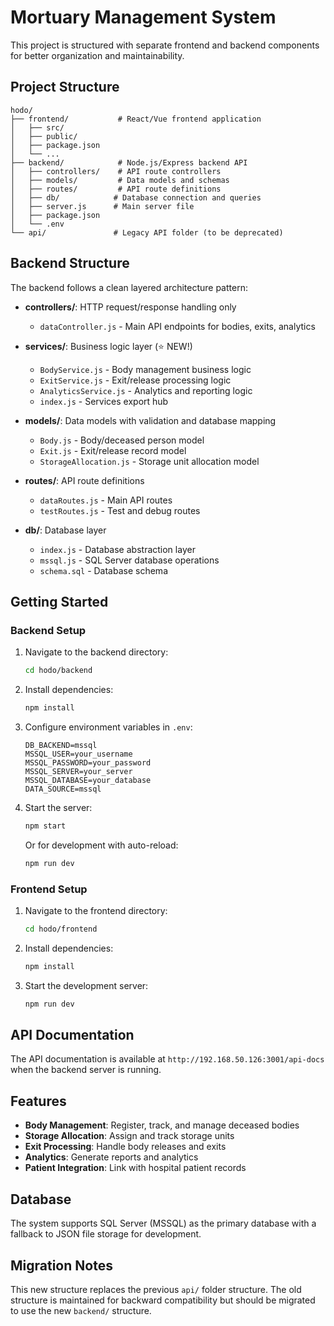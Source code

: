# Mortuary Management System

This project is structured with separate frontend and backend components for better organization and maintainability.

## Project Structure

```
hodo/
├── frontend/           # React/Vue frontend application
│   ├── src/
│   ├── public/
│   ├── package.json
│   └── ...
├── backend/            # Node.js/Express backend API
│   ├── controllers/    # API route controllers
│   ├── models/         # Data models and schemas
│   ├── routes/         # API route definitions
│   ├── db/            # Database connection and queries
│   ├── server.js      # Main server file
│   ├── package.json
│   └── .env
└── api/               # Legacy API folder (to be deprecated)
```

## Backend Structure

The backend follows a clean layered architecture pattern:

- **controllers/**: HTTP request/response handling only
  - `dataController.js` - Main API endpoints for bodies, exits, analytics
  
- **services/**: Business logic layer (⭐ NEW!)
  - `BodyService.js` - Body management business logic
  - `ExitService.js` - Exit/release processing logic
  - `AnalyticsService.js` - Analytics and reporting logic
  - `index.js` - Services export hub
  
- **models/**: Data models with validation and database mapping
  - `Body.js` - Body/deceased person model
  - `Exit.js` - Exit/release record model
  - `StorageAllocation.js` - Storage unit allocation model
  
- **routes/**: API route definitions
  - `dataRoutes.js` - Main API routes
  - `testRoutes.js` - Test and debug routes
  
- **db/**: Database layer
  - `index.js` - Database abstraction layer
  - `mssql.js` - SQL Server database operations
  - `schema.sql` - Database schema

## Getting Started

### Backend Setup

1. Navigate to the backend directory:
   ```bash
   cd hodo/backend
   ```

2. Install dependencies:
   ```bash
   npm install
   ```

3. Configure environment variables in `.env`:
   ```
   DB_BACKEND=mssql
   MSSQL_USER=your_username
   MSSQL_PASSWORD=your_password
   MSSQL_SERVER=your_server
   MSSQL_DATABASE=your_database
   DATA_SOURCE=mssql
   ```

4. Start the server:
   ```bash
   npm start
   ```
   
   Or for development with auto-reload:
   ```bash
   npm run dev
   ```

### Frontend Setup

1. Navigate to the frontend directory:
   ```bash
   cd hodo/frontend
   ```

2. Install dependencies:
   ```bash
   npm install
   ```

3. Start the development server:
   ```bash
   npm run dev
   ```

## API Documentation

The API documentation is available at `http://192.168.50.126:3001/api-docs` when the backend server is running.

## Features

- **Body Management**: Register, track, and manage deceased bodies
- **Storage Allocation**: Assign and track storage units
- **Exit Processing**: Handle body releases and exits
- **Analytics**: Generate reports and analytics
- **Patient Integration**: Link with hospital patient records

## Database

The system supports SQL Server (MSSQL) as the primary database with a fallback to JSON file storage for development.

## Migration Notes

This new structure replaces the previous `api/` folder structure. The old structure is maintained for backward compatibility but should be migrated to use the new `backend/` structure.